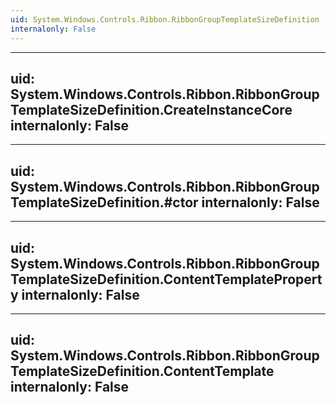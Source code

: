 ```yaml
---
uid: System.Windows.Controls.Ribbon.RibbonGroupTemplateSizeDefinition
internalonly: False
---
```


---
uid: System.Windows.Controls.Ribbon.RibbonGroupTemplateSizeDefinition.CreateInstanceCore
internalonly: False
---

---
uid: System.Windows.Controls.Ribbon.RibbonGroupTemplateSizeDefinition.#ctor
internalonly: False
---

---
uid: System.Windows.Controls.Ribbon.RibbonGroupTemplateSizeDefinition.ContentTemplateProperty
internalonly: False
---

---
uid: System.Windows.Controls.Ribbon.RibbonGroupTemplateSizeDefinition.ContentTemplate
internalonly: False
---
